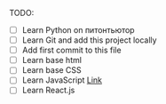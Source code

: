TODO:

- [ ] Learn Python on питонтьютор
- [ ] Learn Git and add this project locally
- [ ] Add first commit to this file
- [ ] Learn base html
- [ ] Learn base CSS
- [ ] Learn JavaScript [Link](https://learn.javascript.ru)
- [ ] Learn React.js
